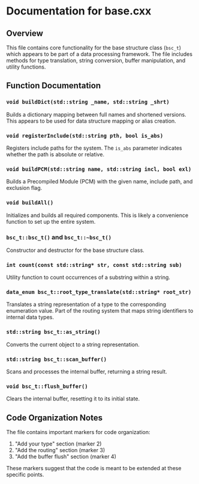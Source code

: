 # Documentation for base.cxx

## Overview
This file contains core functionality for the base structure class (`bsc_t`) which appears to be part of a data processing framework. The file includes methods for type translation, string conversion, buffer manipulation, and utility functions.

## Function Documentation

### `void buildDict(std::string _name, std::string _shrt)`
Builds a dictionary mapping between full names and shortened versions. This appears to be used for data structure mapping or alias creation.

### `void registerInclude(std::string pth, bool is_abs)`
Registers include paths for the system. The `is_abs` parameter indicates whether the path is absolute or relative.

### `void buildPCM(std::string name, std::string incl, bool exl)`
Builds a Precompiled Module (PCM) with the given name, include path, and exclusion flag.

### `void buildAll()`
Initializes and builds all required components. This is likely a convenience function to set up the entire system.

### `bsc_t::bsc_t()` and `bsc_t::~bsc_t()`
Constructor and destructor for the base structure class.

### `int count(const std::string* str, const std::string sub)`
Utility function to count occurrences of a substring within a string.

### `data_enum bsc_t::root_type_translate(std::string* root_str)`
Translates a string representation of a type to the corresponding enumeration value. Part of the routing system that maps string identifiers to internal data types.

### `std::string bsc_t::as_string()`
Converts the current object to a string representation.

### `std::string bsc_t::scan_buffer()`
Scans and processes the internal buffer, returning a string result.

### `void bsc_t::flush_buffer()`
Clears the internal buffer, resetting it to its initial state.

## Code Organization Notes

The file contains important markers for code organization:
1. "Add your type" section (marker 2)
2. "Add the routing" section (marker 3)
3. "Add the buffer flush" section (marker 4)

These markers suggest that the code is meant to be extended at these specific points.